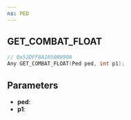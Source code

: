 ```yaml
---
ns: PED
---
```

## GET_COMBAT_FLOAT

```c
// 0x52DFF8A10508090A
Any GET_COMBAT_FLOAT(Ped ped, int p1);
```

## Parameters
* **ped**:
* **p1**:
